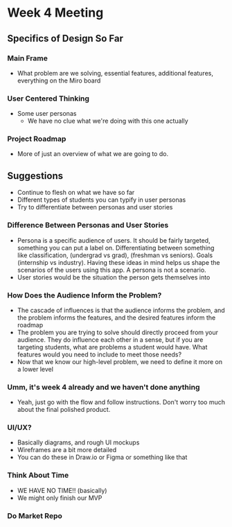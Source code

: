 # Week 4 Meeting
## Specifics of Design So Far
### Main Frame
- What problem are we solving, essential features, additional features, everything on the Miro board

### User Centered Thinking
- Some user personas
  - We have no clue what we're doing with this one actually

### Project Roadmap
- More of just an overview of what we are going to do.

## Suggestions
- Continue to flesh on what we have so far
- Different types of students you can typify in user personas
- Try to differentiate between personas and user stories

### Difference Between Personas and User Stories
- Persona is a specific audience of users. It should be fairly targeted, something you can put a label on. Differentiating between something like classification, (undergrad vs grad), (freshman vs seniors). Goals (internship vs industry). Having these ideas in mind helps us shape the scenarios of the users using this app. A persona is not a scenario.
- User stories would be the situation the person gets themselves into

### How Does the Audience Inform the Problem?
- The cascade of influences is that the audience informs the problem, and the problem informs the features, and the desired features inform the roadmap
- The problem you are trying to solve should directly proceed from your audience. They do influence each other in a sense, but if you are targeting students, what are problems a student would have. What features would you need to include to meet those needs?
- Now that we know our high-level problem, we need to define it more on a lower level 

### Umm, it's week 4 already and we haven't done anything
- Yeah, just go with the flow and follow instructions. Don't worry too much about the final polished product. 

### UI/UX?
- Basically diagrams, and rough UI mockups
- Wireframes are a bit more detailed
- You can do these in Draw.io or Figma or something like that

### Think About Time
- WE HAVE NO TIME!! (basically)
- We might only finish our MVP

### Do Market Repo